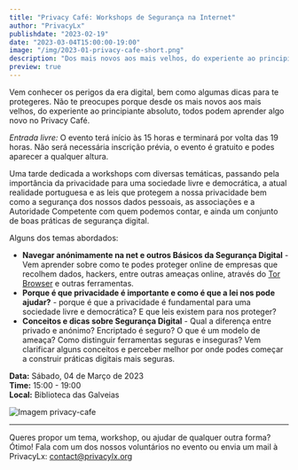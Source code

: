 ```yaml
---
title: "Privacy Café: Workshops de Segurança na Internet"
author: "PrivacyLx"
publishdate: "2023-02-19"
date: "2023-03-04T15:00:00-19:00"
image: "/img/2023-01-privacy-cafe-short.png"
description: "Dos mais novos aos mais velhos, do experiente ao principiante absoluto, todos podem aprender algo novo no Privacy Café. Traz o teu portátil, smartphone ou tablet e deixa os voluntários ajudarem-te a proteger os teus dados pessoais e dispositivos."
preview: true
---
```


Vem conhecer os perigos da era digital, bem como algumas dicas para te protegeres. Não te preocupes porque desde os mais novos aos mais velhos, do experiente ao principiante absoluto, todos podem aprender algo novo no Privacy Café.

*Entrada livre:* O evento terá início às 15 horas e terminará por volta das 19 horas. Não será necessária inscrição prévia, o evento é gratuito e podes aparecer a qualquer altura.

Uma tarde dedicada a workshops com diversas temáticas, passando pela importância da privacidade para uma sociedade livre e democrática, a atual realidade portuguesa e as leis que protegem a nossa privacidade bem como a segurança dos nossos dados pessoais, as associações e a Autoridade Competente com quem podemos contar, e ainda um conjunto de boas práticas de segurança digital.

Alguns dos temas abordados:

  - **Navegar anónimamente na net e outros Básicos da Segurança Digital** - Vem aprender sobre como te podes proteger online de empresas que recolhem dados, hackers, entre outras ameaças online, através do [Tor Browser](https://torproject.org) e outras ferramentas.
  - **Porque é que privacidade é importante e como é que a lei nos pode ajudar?** - porque é que a privacidade é fundamental para uma sociedade livre e democrática? E que leis existem para nos proteger?
  - **Conceitos e dicas sobre Segurança Digital** - Qual a diferença entre privado e anónimo? Encriptado é seguro? O que é um modelo de ameaça? Como distinguir ferramentas seguras e inseguras? Vem clarificar alguns conceitos e perceber melhor por onde podes começar a construir práticas digitais mais seguras.


**Data:** Sábado, 04 de Março de 2023\
**Time:** 15:00 - 19:00\
**Local:** Biblioteca das Galveias


![Imagem privacy-cafe](/img/2023-01-privacy-cafe.png)

---

Queres propor um tema, workshop, ou ajudar de qualquer outra forma? Ótimo!
Fala com um dos nossos voluntários no evento ou envia um mail à PrivacyLx: contact@privacylx.org
